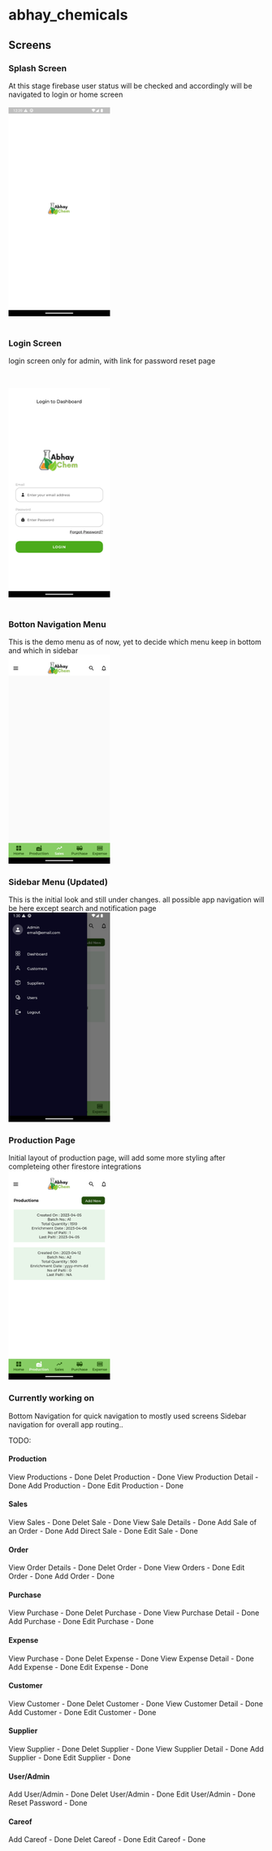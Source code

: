 # abhay_chemicals

## Screens

### Splash Screen

At this stage firebase user status will be checked and accordingly will be navigated to login or home screen
</br></br>
<img src="./screenshots/splash.png" width="200">
</br></br>

### Login Screen

login screen only for admin, with link for password reset page

</br>

<img src="./screenshots/login.png" width="200"></br></br>

### Botton Navigation Menu

This is the demo menu as of now, yet to decide which menu keep in bottom and which in sidebar
</br>
<img src="./screenshots/bottombar.png" width="200">

### Sidebar Menu (Updated)

This is the initial look and still under changes. all possible app navigation will be here except search and notification page
<br>
<img src="./screenshots/Sidebar2.png" width="200">

### Production Page

Initial layout of production page, will add some more styling after completeing other firestore integrations
<br>
<img src="./screenshots/production.png" width="200">

### Currently working on

Bottom Navigation for quick navigation to mostly used screens
Sidebar navigation for overall app routing..

TODO:

#### Production

View Productions - Done
Delet Production - Done
View Production Detail - Done
Add Production - Done
Edit Production - Done

#### Sales

View Sales - Done
Delet Sale - Done
View Sale Details - Done
Add Sale of an Order - Done
Add Direct Sale - Done
Edit Sale - Done

#### Order

View Order Details - Done
Delet Order - Done
View Orders - Done
Edit Order - Done
Add Order - Done

#### Purchase

View Purchase - Done
Delet Purchase - Done
View Purchase Detail - Done
Add Purchase - Done
Edit Purchase - Done

#### Expense

View Purchase - Done
Delet Expense - Done
View Expense Detail - Done
Add Expense - Done
Edit Expense - Done

#### Customer

View Customer - Done
Delet Customer - Done
View Customer Detail - Done
Add Customer - Done
Edit Customer - Done

#### Supplier

View Supplier - Done
Delet Supplier - Done
View Supplier Detail - Done
Add Supplier - Done
Edit Supplier - Done

#### User/Admin

Add User/Admin - Done
Delet User/Admin - Done
Edit User/Admin - Done
Reset Password - Done

#### Careof

Add Careof - Done
Delet Careof - Done
Edit Careof - Done

